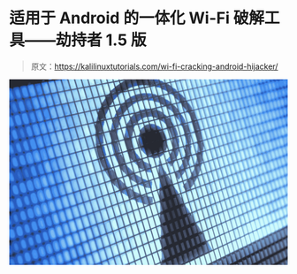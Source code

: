 # 适用于 Android 的一体化 Wi-Fi 破解工具——劫持者 1.5 版

> 原文：<https://kalilinuxtutorials.com/wi-fi-cracking-android-hijacker/>

[![](img/744fa22aa5b7982ed4e951358d17ba9b.png)](https://i2.wp.com/kalilinuxtutorials.com/wp-content/uploads/2015/09/mdk-feature.jpg?fit=1500%2C1000&ssl=1)